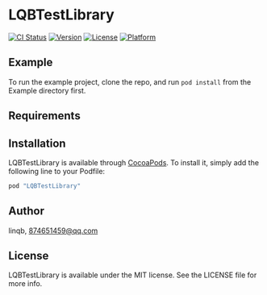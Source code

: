 # LQBTestLibrary

[![CI Status](http://img.shields.io/travis/linqb/LQBTestLibrary.svg?style=flat)](https://travis-ci.org/linqb/LQBTestLibrary)
[![Version](https://img.shields.io/cocoapods/v/LQBTestLibrary.svg?style=flat)](http://cocoapods.org/pods/LQBTestLibrary)
[![License](https://img.shields.io/cocoapods/l/LQBTestLibrary.svg?style=flat)](http://cocoapods.org/pods/LQBTestLibrary)
[![Platform](https://img.shields.io/cocoapods/p/LQBTestLibrary.svg?style=flat)](http://cocoapods.org/pods/LQBTestLibrary)

## Example

To run the example project, clone the repo, and run `pod install` from the Example directory first.

## Requirements

## Installation

LQBTestLibrary is available through [CocoaPods](http://cocoapods.org). To install
it, simply add the following line to your Podfile:

```ruby
pod "LQBTestLibrary"
```

## Author

linqb, 874651459@qq.com

## License

LQBTestLibrary is available under the MIT license. See the LICENSE file for more info.
